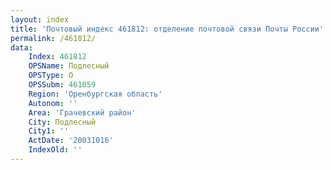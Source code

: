 ```yaml
---
layout: index
title: 'Почтовый индекс 461812: отделение почтовой связи Почты России'
permalink: /461812/
data:
    Index: 461812
    OPSName: Подлесный
    OPSType: О
    OPSSubm: 461059
    Region: 'Оренбургская область'
    Autonom: ''
    Area: 'Грачевский район'
    City: Подлесный
    City1: ''
    ActDate: '20031016'
    IndexOld: ''
---
```

